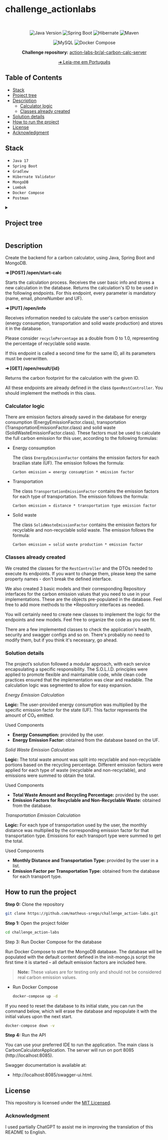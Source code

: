 # challenge_actionlabs

</br>

<div align="center">

![Java Version](https://img.shields.io/badge/Java-v17-important)
![Spring Boot](https://img.shields.io/badge/spring_boot-%236DB33F)
![Hibernate](https://img.shields.io/badge/hibernate-%2359666C)
![Maven](https://img.shields.io/badge/gradlew-%2302303A)

</div>

<div align="center">

![MySQL](https://img.shields.io/badge/mongodb-%47A248)
![Docker Compose](https://img.shields.io/badge/docker--compose-%230055A4)

</div>

<div align="center">

**Challenge repository:** [action-labs-br/al-carbon-calc-server](https://github.com/action-labs-br/al-carbon-calc-server)

</div>

<div align="center">

[➜ Leia-me em Português](tools/readme/README.pt-BR.md)

</div>


## Table of Contents

 - [Stack](#stack)
 - [Project tree](#project-tree)
 - [Description](#description)
    - [Calculator logic](#lcalculator-logic)
    - [Classes already created](#classess-already-created)
 - [Solution details](#solution-details)
 - [How to run the project](#how-to-run-the-project)
 - [License](#license)
 - [Acknowledgment](#acknowledgment)

## Stack
  - `Java 17`
  - `Spring Boot`
  - `Gradlew`
  - `Hibernate Validator`
  - `MongoDB`
  - `Lombok`
  - `Docker Compose`
  - `Postman`

<details>
    <summary><h2 id="project-tree">Project tree</h2></summary>

```bash
.
├── LICENSE
├── README.md
│   ├── build.gradle
│   ├── gradle
│   │   └── wrapper
│   │       └── gradle-wrapper.properties
│   ├── gradlew
│   ├── gradlew.bat
│   ├── settings.gradle
│   └── src
│       ├── main
│       │   ├── java
│       │   │   └── br
│       │   │       └── com
│       │   │           └── actionlabs
│       │   │               └── carboncalc
│       │   │                   ├── CarbonCalculatorApplication.java
│       │   │                   ├── annotation
│       │   │                   │   ├── UniqueEmail.java
│       │   │                   │   └── UniquePhoneNumber.java
│       │   │                   ├── config
│       │   │                   │   ├── AppConfig.java
│       │   │                   │   └── OpenApiSwaggerConfig.java
│       │   │                   ├── dto
│       │   │                   │   ├── CarbonCalculationResultDTO.java
│       │   │                   │   ├── EnergyDTO.java
│       │   │                   │   ├── ServerStatusDTO.java
│       │   │                   │   ├── SolidWasteDTO.java
│       │   │                   │   ├── StartCalcRequestDTO.java
│       │   │                   │   ├── StartCalcResponseDTO.java
│       │   │                   │   ├── TransportationDTO.java
│       │   │                   │   ├── UpdateCalcInfoRequestDTO.java
│       │   │                   │   ├── UpdateCalcInfoResponseDTO.java
│       │   │                   │   └── exception
│       │   │                   │       ├── ErrorResponseDTO.java
│       │   │                   │       └── FieldErrorsResponseDTO.java
│       │   │                   ├── enums
│       │   │                   │   └── TransportationType.java
│       │   │                   ├── exception
│       │   │                   │   └── GlobalExceptionHandler.java
│       │   │                   ├── mapper
│       │   │                   │   ├── CarbonCalculationInfoMapper.java
│       │   │                   │   ├── CarbonCalculationResultMapper.java
│       │   │                   │   ├── EnergyEmissionFactorMapper.java
│       │   │                   │   ├── SolidWasteEmissionFactorMapper.java
│       │   │                   │   ├── TransportationEmissionFactorMapper.java
│       │   │                   │   └── UserMapper.java
│       │   │                   ├── model
│       │   │                   │   ├── CarbonCalculationInfo.java
│       │   │                   │   ├── EnergyEmissionFactor.java
│       │   │                   │   ├── SolidWasteEmissionFactor.java
│       │   │                   │   ├── TransportationEmissionFactor.java
│       │   │                   │   └── UserEmissionFactor.java
│       │   │                   ├── repository
│       │   │                   │   ├── CarbonCalculationInfoRepository.java
│       │   │                   │   ├── EnergyEmissionFactorRepository.java
│       │   │                   │   ├── SolidWasteEmissionFactorRepository.java
│       │   │                   │   ├── TransportationEmissionFactorRepository.java
│       │   │                   │   └── UserEmissionFactorRepository.java
│       │   │                   ├── rest
│       │   │                   │   ├── OpenRestController.java
│       │   │                   │   └── StatusRestController.java
│       │   │                   ├── service
│       │   │                   │   ├── CarbonCalculationInfoService.java
│       │   │                   │   ├── CarbonCalculationProcessManager.java
│       │   │                   │   ├── EnergyEmissionFactorService.java
│       │   │                   │   ├── SolidWasteEmissionFactorService.java
│       │   │                   │   ├── TransportationEmissionFactorService.java
│       │   │                   │   ├── UserEmissionFactorService.java
│       │   │                   │   └── impls
│       │   │                   │       ├── CarbonCalculationInfoServiceImpl.java
│       │   │                   │       ├── CarbonCalculationProcessManagerImpl.java
│       │   │                   │       ├── EnergyEmissionFactorServiceImpl.java
│       │   │                   │       ├── SolidWasteEmissionFactorServiceImpl.java
│       │   │                   │       ├── TransportationEmissionFactorServiceImpl.java
│       │   │                   │       └── UserEmissionFactorServiceImpl.java
│       │   │                   ├── utils
│       │   │                   │   └── CONSTANTS.java
│       │   │                   └── validator
│       │   │                       ├── UniqueEmailValidator.java
│       │   │                       └── UniquePhoneNumberValidator.java
│       │   └── resources
│       │       └── application.yml
│       └── test
│           └── java
│               └── br
│                   └── com
│                       └── actionlabs
│                           └── carboncalc
│                               └── CarbonCalculatorApplicationTests.java
├── docker-compose.yml
└── tools
    ├── db
    │   ├── data
    │   └── init-mongo.js
    └── readme
        └── README.pt-BR.md
```
</details>

## Description

Create the backend for a carbon calculator, using Java, Spring Boot and MongoDB.

**➜ [POST] /open/start-calc**

Starts the calculation process. Receives the user basic info and stores a new calculation in the database. Returns the calculation's ID to be used in the following endpoints. For this endpoint, every parameter is mandatory (name, email, phoneNumber and UF).

**➜ [PUT] /open/info**

Receives information needed to calculate the user's carbon emission (energy consumption, transportation and solid waste production) and stores it in the database.

Please consider `recyclePercentage` as a double from 0 to 1.0, representing the percentage of recyclable solid waste.

If this endpoint is called a second time for the same ID, all its parameters must be overwritten.

**➜ [GET] /open/result/{id}**

Returns the carbon footprint for the calculation with the given ID.

All these endpoints are already defined in the class `OpenRestController`. You should implement the methods in this class.

### Calculator logic

There are emission factors already saved in the database for energy consumption (EnergyEmissionFactor.class), transportation (TransportationEmissionFactor.class) and solid waste (SolidWasteEmissionFactor.class). These factors must be used to calculate the full carbon emission for this user, according to the following formulas:

 - Energy consumption

    The class `EnergyEmissionFactor` contains the emission factors for each brazilian state (UF). The emission follows the formula:

    `Carbon emission = energy consumption * emission factor`

 - Transportation

    The class `TransportationEmissionFactor` contains the emission factors for each type of transportation. The emission follows the formula:

    `Carbon emission = distance * transportation type emission factor`

 - Solid waste

    The class `SolidWasteEmissionFactor` contains the emission factors for recyclable and non-recyclable solid waste. The emission follows the formula:

    `Carbon emission = solid waste production * emission factor`

### Classes already created

We created the classes for the `RestController` and the DTOs needed to execute its endpoints. If you want to change them, please keep the same property names - don't break the defined interface.

We also created 3 basic models and their corresponding Repository interfaces for the carbon emission values that you need to use in your implementations. These are the objects pre-populated in the database. Feel free to add more methods to the *Repository interfaces as needed.

You will certainly need to create new classes to implement the logic for the endpoints and new models. Feel free to organize the code as you see fit.

There are a few implemented classes to check the application's health, security and swagger configs and so on. There's probably no need to modify them, but if you think it's necessary, go ahead.

### Solution details

The project’s solution followed a modular approach, with each service encapsulating a specific responsibility. The S.O.L.I.D. principles were applied to promote flexible and maintainable code, while clean code practices ensured that the implementation was clear and readable. The calculation logic was segmented to allow for easy expansion.

*Energy Emission Calculation*

**Logic:** The user-provided energy consumption was multiplied by the specific emission factor for the state (UF). This factor represents the amount of CO₂ emitted.

Used Components
 - **Energy Consumption:** provided by the user.
 - **Energy Emission Factor:** obtained from the database based on the UF.

*Solid Waste Emission Calculation*

**Logic:** The total waste amount was split into recyclable and non-recyclable portions based on the recycling percentage. Different emission factors were applied for each type of waste (recyclable and non-recyclable), and emissions were summed to obtain the total.

Used Components
 - **Total Waste Amount and Recycling Percentage:** provided by the user.
 - **Emission Factors for Recyclable and Non-Recyclable Waste:** obtained from the database.

*Transportation Emission Calculation*

**Logic:** For each type of transportation used by the user, the monthly distance was multiplied by the corresponding emission factor for that transportation type. Emissions for each transport type were summed to get the total.

Used Components
- **Monthly Distance and Transportation Type:** provided by the user in a list.
- **Emission Factor per Transportation Type:** obtained from the database for each transport type.

## How to run the project

**Step 0:** Clone the repository
```bash
git clone https://github.com/matheus-srego/challenge_action-labs.git
```

**Step 1:** Open the project folder
```bash
cd challenge_action-labs
```

Step 3: Run Docker Compose for the database

Run Docker Compose to start the MongoDB database. The database will be populated with the default content defined in the init-mongo.js script the first time it is started – all default emission factors are included here.

> **Note:** These values are for testing only and should not be considered real carbon emission values.

 - Run Docker Compose
    ```bash
    docker-compose up -d
    ```

If you need to reset the database to its initial state, you can run the command below, which will erase the database and repopulate it with the initial values upon the next start.
```bash
docker-compose down -v
```

**Step 4:** Run the API

You can use your preferred IDE to run the application. The main class is CarbonCalculatorApplication. The server will run on port 8085 (http://localhost:8085).

Swagger documentation is available at:
 - http://localhost:8085/swagger-ui.html.

## License
This repository is licensed under the [MIT Licensed](https://github.com/matheus-srego/challenge_action-labs/blob/main/LICENSE).

### Acknowledgment

I used partially ChatGPT to assist me in improving the translation of this README to English.
